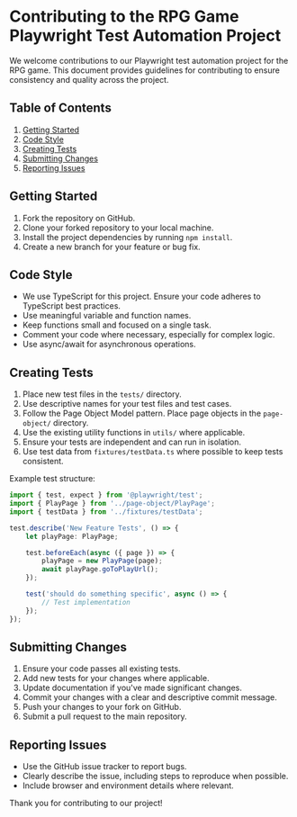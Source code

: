 # Contributing to the RPG Game Playwright Test Automation Project

We welcome contributions to our Playwright test automation project for the RPG game. This document provides guidelines for contributing to ensure consistency and quality across the project.

## Table of Contents

1. [Getting Started](#getting-started)
2. [Code Style](#code-style)
3. [Creating Tests](#creating-tests)
4. [Submitting Changes](#submitting-changes)
5. [Reporting Issues](#reporting-issues)

## Getting Started

1. Fork the repository on GitHub.
2. Clone your forked repository to your local machine.
3. Install the project dependencies by running `npm install`.
4. Create a new branch for your feature or bug fix.

## Code Style

- We use TypeScript for this project. Ensure your code adheres to TypeScript best practices.
- Use meaningful variable and function names.
- Keep functions small and focused on a single task.
- Comment your code where necessary, especially for complex logic.
- Use async/await for asynchronous operations.

## Creating Tests

1. Place new test files in the `tests/` directory.
2. Use descriptive names for your test files and test cases.
3. Follow the Page Object Model pattern. Place page objects in the `page-object/` directory.
4. Use the existing utility functions in `utils/` where applicable.
5. Ensure your tests are independent and can run in isolation.
6. Use test data from `fixtures/testData.ts` where possible to keep tests consistent.

Example test structure:

```typescript
import { test, expect } from '@playwright/test';
import { PlayPage } from '../page-object/PlayPage';
import { testData } from '../fixtures/testData';

test.describe('New Feature Tests', () => {
    let playPage: PlayPage;

    test.beforeEach(async ({ page }) => {
        playPage = new PlayPage(page);
        await playPage.goToPlayUrl();
    });

    test('should do something specific', async () => {
        // Test implementation
    });
});
```

## Submitting Changes

1. Ensure your code passes all existing tests.
2. Add new tests for your changes where applicable.
3. Update documentation if you've made significant changes.
4. Commit your changes with a clear and descriptive commit message.
5. Push your changes to your fork on GitHub.
6. Submit a pull request to the main repository.

## Reporting Issues

- Use the GitHub issue tracker to report bugs.
- Clearly describe the issue, including steps to reproduce when possible.
- Include browser and environment details where relevant.

Thank you for contributing to our project!